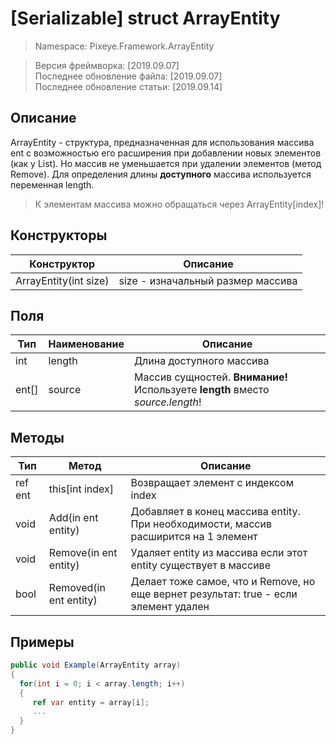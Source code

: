 # [Serializable] struct ArrayEntity
> Namespace: Pixeye.Framework.ArrayEntity <br>

> Версия фреймворка: [2019.09.07] <br>
> Последнее обновление файла: [2019.09.07] <br>
> Последнее обновление статьи: [2019.09.14]


## Описание
ArrayEntity - структура, предназначенная для использования массива ent с возможностью его расширения при добавлении новых элементов (как у List). Но массив не уменьшается при удалении элементов (метод Remove). Для определения длины **доступного** массива используется переменная length. 

> К элементам массива можно обращаться через ArrayEntity[index]!

## Конструкторы
| Конструктор           | Описание
| --------------------- | ------------ 
| ArrayEntity(int size) | size - изначальный размер массива

## Поля
| Тип        | Наименование | Описание
| ---------- | ------------ | -
| int        | length       | Длина доступного массива
| ent[]      | source       | Массив сущностей. **Внимание!** Используете **length** вместо *source.length*!

## Методы
| Тип        | Метод                 | Описание
| ---------- | --------------------- | -
| ref ent    | this[int index]       | Возвращает элемент с индексом index
| void       | Add(in ent entity)    | Добавляет в конец массива entity. При необходимости, массив расширится на 1 элемент
| void       | Remove(in ent entity) | Удаляет entity из массива если этот entity существует в массиве
| bool       | Removed(in ent entity)| Делает тоже самое, что и Remove, но еще вернет результат: true - если элемент удален

## Примеры
```csharp
public void Example(ArrayEntity array)
{
  for(int i = 0; i < array.length; i++)
  {
     ref var entity = array[i];
     ...
  }
}
```
